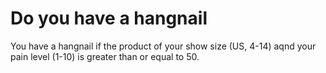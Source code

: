 # Do you have a hangnail

You have a hangnail if the product of your show size (US, 4-14) aqnd your pain level (1-10) is greater than or equal to 50.
